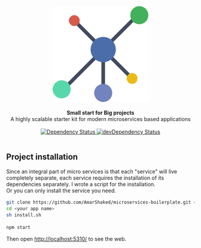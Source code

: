 <div align="center">
  <img src="https://raw.githubusercontent.com/AmarShaked/assets/master/256.png" alt="ms boilerplate logo" />
</div>

<br />

<div align="center"><strong>Small start for Big projects</strong></div>
<div align="center">A highly scalable starter kit for modern microservices based applications</div>

<br />

<div align="center">
  <!-- Dependency Status -->
  <a href="https://david-dm.org/AmarShaked/microservices-boilerplate">
    <img src="https://david-dm.org/AmarShaked/microservices-boilerplate.svg" alt="Dependency Status" />
  </a>
  <!-- devDependency Status -->
  <a href="https://david-dm.org/AmarShaked/microservices-boilerplate#info=devDependencies">
    <img src="https://david-dm.org/AmarShaked/microservices-boilerplate/dev-status.svg" alt="devDependency Status" />
  </a>
</div>

<br />

## Project installation
Since an integral part of micro services is that each "service" will live completely separate, each service requires the installation of its dependencies separately.
I wrote a script for the installation.
<br>
Or you can only install the service you need.
```sh
git clone https://github.com/AmarShaked/microservices-boilerplate.git <your app name>
cd <your app name>
sh install.sh

npm start
```

Then open [http://localhost:5310/](http://localhost:5310/) to see the web.<br>
